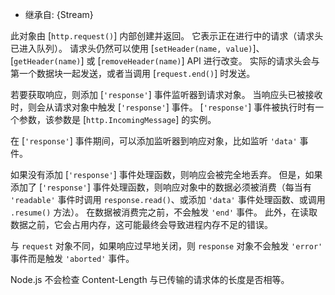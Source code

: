 <!-- YAML
added: v0.1.17
-->

* 继承自: {Stream}

此对象由 [`http.request()`] 内部创建并返回。
它表示正在进行中的请求（请求头已进入队列）。
请求头仍然可以使用 [`setHeader(name, value)`]、[`getHeader(name)`] 或 [`removeHeader(name)`] API 进行改变。
实际的请求头会与第一个数据块一起发送，或者当调用 [`request.end()`] 时发送。

若要获取响应，则添加 [`'response'`] 事件监听器到请求对象。
当响应头已被接收时，则会从请求对象中触发 [`'response'`] 事件。 
[`'response'`] 事件被执行时有一个参数，该参数是 [`http.IncomingMessage`] 的实例。

在 [`'response'`] 事件期间，可以添加监听器到响应对象，比如监听 `'data'` 事件。

如果没有添加 [`'response'`] 事件处理函数，则响应会被完全地丢弃。
但是，如果添加了 [`'response'`] 事件处理函数，则响应对象中的数据必须被消费（每当有 `'readable'` 事件时调用 `response.read()`、或添加 `'data'` 事件处理函数、或调用 `.resume()` 方法）。
在数据被消费完之前，不会触发 `'end'` 事件。
此外，在读取数据之前，它会占用内存，这可能最终会导致进程内存不足的错误。

与 `request` 对象不同，如果响应过早地关闭，则 `response` 对象不会触发 `'error'` 事件而是触发 `'aborted'` 事件。

Node.js 不会检查 Content-Length 与已传输的请求体的长度是否相等。


